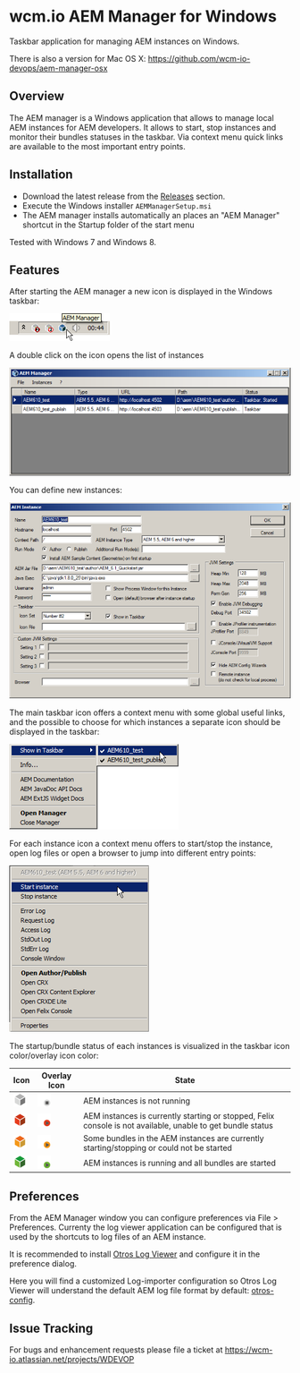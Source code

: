 wcm.io AEM Manager for Windows
==============================

Taskbar application for managing AEM instances on Windows.

There is also a version for Mac OS X:
https://github.com/wcm-io-devops/aem-manager-osx


Overview
---------

The AEM manager is a Windows application that allows to manage local AEM instances for AEM developers. It allows to start, stop instances and monitor their bundles statuses in the taskbar. Via context menu quick links are available to the most important entry points.


Installation
------------

* Download the latest release from the [Releases](https://github.com/wcm-io-devops/aem-manager/releases) section.
* Execute the Windows installer `AEMManagerSetup.msi`
* The AEM manager installs automatically an places an "AEM Manager" shortcut in the Startup folder of the start menu

Tested with Windows 7 and Windows 8.


Features
--------

After starting the AEM manager a new icon is displayed in the Windows taskbar:

![AEM Manager in Taskbar](/resources/doc-images/aem-manager-taskbar.png)

A double click on the icon opens the list of instances

![AEM Manager Instance List](/resources/doc-images/aem-manager.png)

You can define new instances:

![AEM Instance](/resources/doc-images/aem-instance.png)

The main taskbar icon offers a context menu with some global useful links, and the possible to choose for which instances a separate icon should be displayed in the taskbar:

![AEM Manager Context Menu](/resources/doc-images/aem-manager-context-menu.png)

For each instance icon a context menu offers to start/stop the instance, open log files or open a browser to jump into different entry points:

![AEM Instance Context Menu](/resources/doc-images/aem-instance-context-menu.png)

The startup/bundle status of each instances is visualized in the taskbar icon color/overlay icon color:

Icon | Overlay Icon | State
-----|--------------|-------
![Disabled](/resources/doc-images/icons/icon_disabled.png) | ![Disabled](/resources/doc-images/icons/icon_overlay_disabled.png) | AEM instances is not running
![Stopped](/resources/doc-images/icons/icon_stopped.png) | ![Stopped](/resources/doc-images/icons/icon_overlay_stopped.png) | AEM instances is currently starting or stopped, Felix console is not available, unable to get bundle status
![Starting](/resources/doc-images/icons/icon_starting.png) | ![Starting](/resources/doc-images/icons/icon_overlay_starting.png) | Some bundles in the AEM instances are currently starting/stopping or could not be started
![Running](/resources/doc-images/icons/icon_running.png) | ![Running](/resources/doc-images/icons/icon_overlay_running.png) | AEM instances is running and all bundles are started


Preferences
-----------

From the AEM Manager window you can configure preferences via File > Preferences. Currenty the log viewer application can be configured that is used by the shortcuts to log files of an AEM instance.

It is recommended to install [Otros Log Viewer](https://github.com/otros-systems/otroslogviewer) and configure it in the preference dialog.

Here you will find a customized Log-importer configuration so Otros Log Viewer will understand the default AEM log file format by default: [otros-config](https://github.com/wcm-io/wcm-io-tooling/tree/develop/misc/log-analysis/otros-config).



Issue Tracking
--------------

For bugs and enhancement requests please file a ticket at https://wcm-io.atlassian.net/projects/WDEVOP
